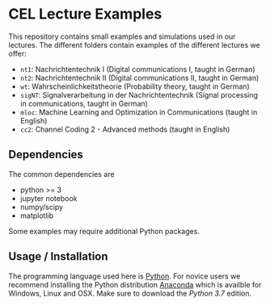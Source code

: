 CEL Lecture Examples 
====================

This repository contains small examples and simulations used in our lectures. The different folders contain examples of the different lectures we offer:
- `nt1`: Nachrichtentechnik I (Digital communications I, taught in German)
- `nt2`: Nachrichtentechnik II (Digital communications II, taught in German)
- `wt`: Wahrscheinlichkeitstheorie (Probability theory, taught in German)
- `sigNT`: Signalverarbeitung in der Nachrichtentechnik (Signal processing in communications, taught in German)
- `mloc`: Machine Learning and Optimization in Communications (taught in English)
- `cc2`: Channel Coding 2 - Advanced methods (taught in English)

Dependencies
------------
The common dependencies are

- python >= 3
- jupyter notebook
- numpy/scipy
- matplotlib

Some examples may require additional Python packages.

Usage / Installation
--------------------
The programming language used here is [Python](http://www.python.org). For novice users we recommend installing the Python distribution [Anaconda](https://www.anaconda.com) which is availble for Windows, Linux and OSX. Make sure to download the *Python 3.7* edition.
